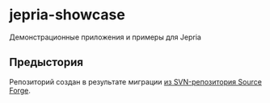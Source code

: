 # jepria-showcase

Демонстрационные приложения и примеры для Jepria

## Предыстория
Репозиторий создан в результате миграции [из SVN-репозитория Source Forge](https://sourceforge.net/p/javaenterpriseplatform/svn/HEAD/tree/).
